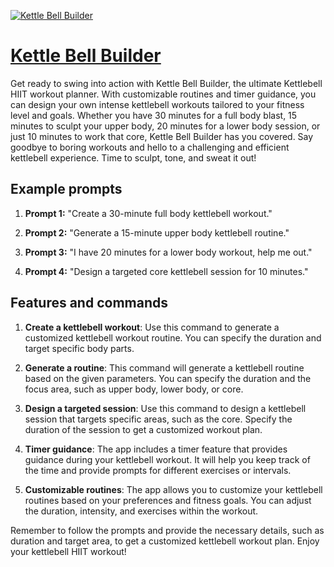 [![Kettle Bell Builder](https://files.oaiusercontent.com/file-Gw7S1Ar34FF5t1hnSdUeTzK5?se=2123-10-17T16%3A39%3A17Z&sp=r&sv=2021-08-06&sr=b&rscc=max-age%3D31536000%2C%20immutable&rscd=attachment%3B%20filename%3D1d882ae5-13eb-4005-89ec-6806c651b915.png&sig=G1r9XUEkPV54HgQZ%2BuYvmgq4n7V0rOPJjD7LX%2BcgZAA%3D)](https://chat.openai.com/g/g-FPmtSilND-kettle-bell-builder)

# [Kettle Bell Builder](https://chat.openai.com/g/g-FPmtSilND-kettle-bell-builder)

Get ready to swing into action with Kettle Bell Builder, the ultimate Kettlebell HIIT workout planner. With customizable routines and timer guidance, you can design your own intense kettlebell workouts tailored to your fitness level and goals. Whether you have 30 minutes for a full body blast, 15 minutes to sculpt your upper body, 20 minutes for a lower body session, or just 10 minutes to work that core, Kettle Bell Builder has you covered. Say goodbye to boring workouts and hello to a challenging and efficient kettlebell experience. Time to sculpt, tone, and sweat it out!

## Example prompts

1. **Prompt 1:** "Create a 30-minute full body kettlebell workout."

2. **Prompt 2:** "Generate a 15-minute upper body kettlebell routine."

3. **Prompt 3:** "I have 20 minutes for a lower body workout, help me out."

4. **Prompt 4:** "Design a targeted core kettlebell session for 10 minutes."

## Features and commands

1. **Create a kettlebell workout**: Use this command to generate a customized kettlebell workout routine. You can specify the duration and target specific body parts.

2. **Generate a routine**: This command will generate a kettlebell routine based on the given parameters. You can specify the duration and the focus area, such as upper body, lower body, or core.

3. **Design a targeted session**: Use this command to design a kettlebell session that targets specific areas, such as the core. Specify the duration of the session to get a customized workout plan.

4. **Timer guidance**: The app includes a timer feature that provides guidance during your kettlebell workout. It will help you keep track of the time and provide prompts for different exercises or intervals.

5. **Customizable routines**: The app allows you to customize your kettlebell routines based on your preferences and fitness goals. You can adjust the duration, intensity, and exercises within the workout.

Remember to follow the prompts and provide the necessary details, such as duration and target area, to get a customized kettlebell workout plan. Enjoy your kettlebell HIIT workout!